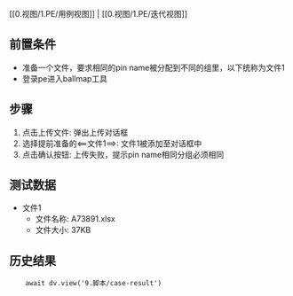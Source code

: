 [[0.视图/1.PE/用例视图]] | [[0.视图/1.PE/迭代视图]]

## 前置条件

- 准备一个文件，要求相同的pin name被分配到不同的组里，以下统称为文件1
- 登录pe进入ballmap工具

## 步骤

1. 点击上传文件: 弹出上传对话框
2. 选择提前准备的<==文件1==>: 文件1被添加至对话框中
3. 点击确认按钮: 上传失败，提示pin name相同分组必须相同

## 测试数据

- 文件1
	- 文件名称: A73891.xlsx
	- 文件大小: 37KB

## 历史结果

```dataviewjs
    await dv.view('9.脚本/case-result')
```
